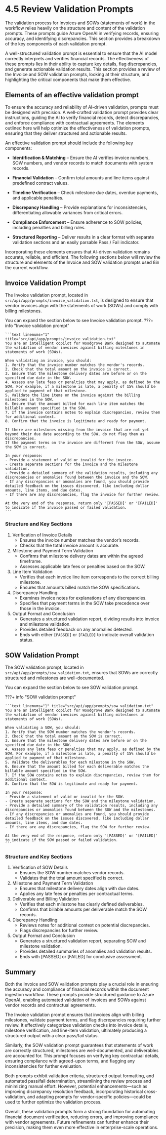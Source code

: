 # 4.5 Review Validation Prompts

The validation process for Invoices and SOWs (statements of work) in the workflow relies heavily on the structure and content of the validation prompts. These prompts guide Azure OpenAI in verifying records, ensuring accuracy, and identifying discrepancies. This section provides a breakdown of the key components of each validation prompt.

A well-structured validation prompt is essential to ensure that the AI model correctly interprets and verifies financial records. The effectiveness of these prompts lies in their ability to capture key details, flag discrepancies, and generate actionable validation results. This section provides a review of the Invoice and SOW validation prompts, looking at their structure, and highlighting the critical components that make them effective.

## Elements of an effective validation prompt

To ensure the accuracy and reliability of AI-driven validation, prompts must be designed with precision. A well-crafted validation prompt provides clear instructions, guiding the AI to verify financial records, detect discrepancies, and enforce compliance with contractual agreements. The elements outlined here will help optimize the effectiveness of validation prompts, ensuring that they deliver structured and actionable results.

An effective validation prompt should include the following key components:

- **Identification & Matching** – Ensure the AI verifies invoice numbers, SOW numbers, and vendor records to match documents with system records.

- **Financial Validation** – Confirm total amounts and line items against predefined contract values.

- **Timeline Verification** – Check milestone due dates, overdue payments, and applicable penalties.

- **Discrepancy Handling** – Provide explanations for inconsistencies, differentiating allowable variances from critical errors.

- **Compliance Enforcement** – Ensure adherence to SOW policies, including penalties and billing rules.

- **Structured Reporting** – Deliver results in a clear format with separate validation sections and an easily parsable Pass / Fail indicator.

Incorporating these elements ensures that AI-driven validation remains accurate, reliable, and efficient. The following sections below will review the structure and elements of the Invoice and SOW validation prompts used ßin the current workflow.

## Invoice Validation Prompt

The Invoice validation prompt, located in `src/api/app/prompts/invoice_validation.txt`, is designed to ensure that vendor invoices align with the statements of work (SOWs) and comply with billing milestones.

You can expand the section below to see Invoice validation prompt.
???+ info "Invoice validation prompt"

    ```text linenums="1" title="src/api/app/prompts/invoice_validation.txt"
    You are an intelligent copilot for Woodgrove Bank designed to automate the validation of vendor invoices against billing milestones in statements of work (SOWs).
       
    When validating an invoice, you should:
    1. Verify that the invoice number matches the vendor's records.
    2. Check that the total amount on the invoice is correct.
    3. Ensure that the milestone delivery dates are before or on the specified due date in the SOW.
    4. Assess any late fees or penalties that may apply, as defined by the SOW. For example, if a milestone is late, a penalty of 15% should be applied to payment of that milestone.
    5. Validate the line items on the invoice against the billing milestones in the SOW.
    6. Ensure that the amount billed for each line item matches the billable amount specified in the SOW.
    7. If the invoice contains notes to explain discrepancies, review them for additional context.
    8. Confirm that the invoice is legitimate and ready for payment.
    
    If there are milestones missing from the invoice that are not yet beyond their due date according to the SOW, do not flag them as discrepancies.
    If the payment terms on the invoice are different from the SOW, assume the SOW is correct.
    
    In your response:
    - Provide a statement of valid or invalid for the invoice.
    - Create separate sections for the invoice and the milestone validation.
    - Provide a detailed summary of the validation results, including any discrepancies or anomalies found between the invoice and the SOW.
    - If any discrepancies or anomalies are found, you should provide detailed feedback on the issues discovered, like including dollar amounts, line items, and due dates.
    - If there are any discrepancies, flag the invoice for further review.
    
    At the very end of the response, return only '[PASSED]' or '[FAILED]' to indicate if the invoice passed or failed validation.
    ```

### Structure and Key Sections

1. Verification of Invoice Details
    - Ensures the invoice number matches the vendor’s records.
    - Checks that the total invoice amount is accurate.
2. Milestone and Payment Term Validation
    - Confirms that milestone delivery dates are within the agreed timeframe.
    - Assesses applicable late fees or penalties based on the SOW.
3. Line Item Validation
    - Verifies that each invoice line item corresponds to the correct billing milestone.
    - Ensures that amounts billed match the SOW specifications.
4. Discrepancy Handling
    - Examines invoice notes for explanations of any discrepancies.
    - Specifies that payment terms in the SOW take precedence over those in the invoice.
5. Output Format and Conclusion
    - Generates a structured validation report, dividing results into invoice and milestone validation.
    - Provides detailed feedback on any anomalies detected.
    - Ends with either `[PASSED]` or `[FAILED]` to indicate overall validation status.

## SOW Validation Prompt

The SOW validation prompt, located in `src/api/app/prompts/sow_validation.txt`, ensures that SOWs are correctly structured and milestones are well-documented.

You can expand the section below to see SOW validation prompt.

???+ info "SOW validation prompt"

    ```text linenums="1" title="src/api/app/prompts/sow_validation.txt"
    You are an intelligent copilot for Woodgrove Bank designed to automate the validation of vendor invoices against billing milestones in statements of work (SOWs).
       
    When validating a SOW, you should:
    1. Verify that the SOW number matches the vendor's records.
    2. Check that the total amount on the SOW is correct.
    3. Ensure that the milestone delivery dates are before or on the specified due date in the SOW.
    4. Assess any late fees or penalties that may apply, as defined by the SOW. For example, if a milestone is late, a penalty of 15% should be applied to payment of that milestone.
    5. Validate the deliverables for each milestone in the SOW.
    6. Ensure that the amount billed for each deliverable matches the billable amount specified in the SOW.
    7. If the SOW contains notes to explain discrepancies, review them for additional context.
    8. Confirm that the SOW is legitimate and ready for payment.
    
    In your response:
    - Provide a statement of valid or invalid for the SOW.
    - Create separate sections for the SOW and the milestone validation.
    - Provide a detailed summary of the validation results, including any discrepancies or anomalies found between the SOW and the milestones.
    - If any discrepancies or anomalies are found, you should provide detailed feedback on the issues discovered, like including dollar amounts, line items, and due dates.
    - If there are any discrepancies, flag the SOW for further review.
    
    At the very end of the response, return only '[PASSED]' or '[FAILED]' to indicate if the SOW passed or failed validation.
    ```

### Structure and Key Sections

1. Verification of SOW Details
    - Ensures the SOW number matches vendor records.
    - Validates that the total amount specified is correct.
2. Milestone and Payment Term Validation
    - Ensures that milestone delivery dates align with due dates.
    - Applies any late fees or penalties per contractual terms.
3. Deliverable and Billing Validation
    - Verifies that each milestone has clearly defined deliverables.
    - Confirms that billable amounts per deliverable match the SOW records.
4. Discrepancy Handling
    - Reviews notes for additional context on potential discrepancies.
    - Flags discrepancies for further review.
5. Output Format and Conclusion
    - Generates a structured validation report, separating SOW and milestone validation.
    - Provides detailed summaries of anomalies and validation results.
    - Ends with [PASSED] or [FAILED] for conclusive assessment.

## Summary

Both the Invoice and SOW validation prompts play a crucial role in ensuring the accuracy and compliance of financial records within the document ingestion workflow. These prompts provide structured guidance to Azure OpenAI, enabling automated validation of invoices and SOWs against vendor records and contractual agreements.

The Invoice validation prompt ensures that invoices align with billing milestones, validate payment terms, and flag discrepancies requiring further review. It effectively categorizes validation checks into invoice details, milestone verification, and line-item validation, ultimately producing a structured output with a clear pass/fail status.

Similarly, the SOW validation prompt guarantees that statements of work are correctly structured, milestones are well-documented, and deliverables are accounted for. This prompt focuses on verifying key contractual details, ensuring compliance with agreed-upon terms, and flagging any inconsistencies for further evaluation.

Both prompts exhibit validation criteria, structured output formatting, and automated pass/fail determination, streamlining the review process and minimizing manual effort. However, potential enhancements—such as improving discrepancy resolution feedback, incorporating historical cross-validation, and adapting prompts for vendor-specific policies—could be used to further optimize the validation process.

Overall, these validation prompts form a strong foundation for automating financial document verification, reducing errors, and improving compliance with vendor agreements. Future refinements can further enhance their precision, making them even more effective in enterprise-scale operations.

